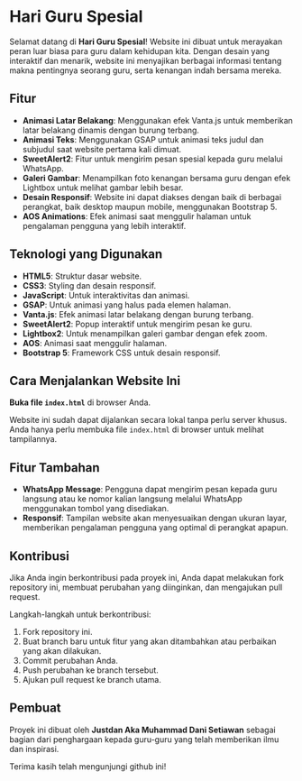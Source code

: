 # Hari Guru Spesial

Selamat datang di **Hari Guru Spesial**! Website ini dibuat untuk merayakan peran luar biasa para guru dalam kehidupan kita. Dengan desain yang interaktif dan menarik, website ini menyajikan berbagai informasi tentang makna pentingnya seorang guru, serta kenangan indah bersama mereka.

## Fitur

- **Animasi Latar Belakang**: Menggunakan efek Vanta.js untuk memberikan latar belakang dinamis dengan burung terbang.
- **Animasi Teks**: Menggunakan GSAP untuk animasi teks judul dan subjudul saat website pertama kali dimuat.
- **SweetAlert2**: Fitur untuk mengirim pesan spesial kepada guru melalui WhatsApp.
- **Galeri Gambar**: Menampilkan foto kenangan bersama guru dengan efek Lightbox untuk melihat gambar lebih besar.
- **Desain Responsif**: Website ini dapat diakses dengan baik di berbagai perangkat, baik desktop maupun mobile, menggunakan Bootstrap 5.
- **AOS Animations**: Efek animasi saat menggulir halaman untuk pengalaman pengguna yang lebih interaktif.

## Teknologi yang Digunakan

- **HTML5**: Struktur dasar website.
- **CSS3**: Styling dan desain responsif.
- **JavaScript**: Untuk interaktivitas dan animasi.
- **GSAP**: Untuk animasi yang halus pada elemen halaman.
- **Vanta.js**: Efek animasi latar belakang dengan burung terbang.
- **SweetAlert2**: Popup interaktif untuk mengirim pesan ke guru.
- **Lightbox2**: Untuk menampilkan galeri gambar dengan efek zoom.
- **AOS**: Animasi saat menggulir halaman.
- **Bootstrap 5**: Framework CSS untuk desain responsif.

## Cara Menjalankan Website Ini

**Buka file `index.html`** di browser Anda.

Website ini sudah dapat dijalankan secara lokal tanpa perlu server khusus. Anda hanya perlu membuka file `index.html` di browser untuk melihat tampilannya.

## Fitur Tambahan

- **WhatsApp Message**: Pengguna dapat mengirim pesan kepada guru langsung atau ke nomor kalian langsung melalui WhatsApp menggunakan tombol yang disediakan.
- **Responsif**: Tampilan website akan menyesuaikan dengan ukuran layar, memberikan pengalaman pengguna yang optimal di perangkat apapun.

## Kontribusi

Jika Anda ingin berkontribusi pada proyek ini, Anda dapat melakukan fork repository ini, membuat perubahan yang diinginkan, dan mengajukan pull request.

Langkah-langkah untuk berkontribusi:
1. Fork repository ini.
2. Buat branch baru untuk fitur yang akan ditambahkan atau perbaikan yang akan dilakukan.
3. Commit perubahan Anda.
4. Push perubahan ke branch tersebut.
5. Ajukan pull request ke branch utama.

## Pembuat

Proyek ini dibuat oleh **Justdan Aka Muhammad Dani Setiawan** sebagai bagian dari penghargaan kepada guru-guru yang telah memberikan ilmu dan inspirasi.

Terima kasih telah mengunjungi github ini!
